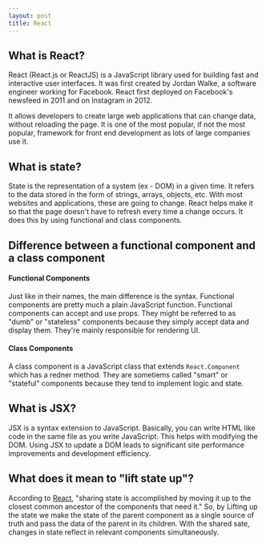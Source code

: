 ```yaml
---
layout: post
title: React
---
```


## What is React?

React (React.js or ReactJS) is a JavaScript library used for building fast and interactive user interfaces. It was first created by Jordan Walke, a software engineer working for Facebook. React first deployed on Facebook's newsfeed in 2011 and on Instagram in 2012.

It allows developers to create large web applications that can change data, without reloading the page. It is one of the most popular, if not the most popular, framework for front end development as lots of large companies use it. 


## What is state?

State is the representation of a system (ex - DOM) in a given time. It refers to the data stored in the form of strings, arrays, objects, etc. With most websites and applications, these are going to change. React helps make it so that the page doesn't have to refresh every time a change occurs. It does this by using functional and class components.


## Difference between a functional component and a class component

#### Functional Components

Just like in their names, the main difference is the syntax. Functional components are pretty much a plain JavaScript function. Functional components can accept and use props. They might be referred to as "dumb" or "stateless" components because they simply accept data and display them. They're mainly responsible for rendering UI.

#### Class Components

A class component is a JavaScript class that extends `React.Component` which has a redner method. They are sometiems called "smart" or "stateful" components because they tend to implement logic and state.

## What is JSX?
JSX is a syntax extension to JavaScript. Basically, you can write HTML like code in the same file as you write JavaScript. This helps with modifying the DOM. Using JSX to update a DOM leads to significant site performance improvements and development efficiency.


## What does it mean to "lift state up"?

According to [React](https://reactjs.org/docs/lifting-state-up.html#:~:text=In%20React%2C%20sharing%20state%20is,it%20into%20the%20Calculator%20instead.), "sharing state is accomplished by moving it up to the closest common ancestor of the components that need it." So, by Lifting up the state we make the state of the parent component as a single source of truth and pass the data of the parent in its children. With the shared sate, changes in state reflect in relevant components simultaneously.